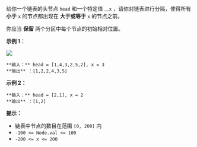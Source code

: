 给你一个链表的头节点 `head` 和一个特定值 __`x` ，请你对链表进行分隔，使得所有 **小于** `x` 的节点都出现在 **大于或等于**
`x` 的节点之前。

你应当 **保留** 两个分区中每个节点的初始相对位置。

**示例 1：**

![](https://assets.leetcode.com/uploads/2021/01/04/partition.jpg)

    
    
    **输入：** head = [1,4,3,2,5,2], x = 3
    **输出** ：[1,2,2,4,3,5]
    

**示例 2：**

    
    
    **输入：** head = [2,1], x = 2
    **输出** ：[1,2]
    

**提示：**

  * 链表中节点的数目在范围 `[0, 200]` 内
  * `-100 <= Node.val <= 100`
  * `-200 <= x <= 200`

